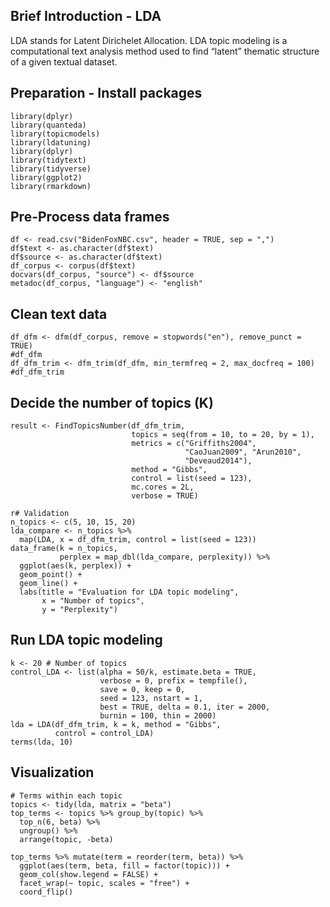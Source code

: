 Brief Introduction - LDA
----------------
LDA stands for Latent Dirichelet Allocation. LDA topic modeling is a computational text analysis method used to find “latent” thematic structure of a given textual dataset.

Preparation - Install packages
----------------
<pre class="r"><code>library(dplyr)
library(quanteda)
library(topicmodels)
library(ldatuning)
library(dplyr)
library(tidytext)
library(tidyverse)
library(ggplot2)
library(rmarkdown)</code></pre>

Pre-Process data frames
----------------
<pre class="r"><code>df <- read.csv("BidenFoxNBC.csv", header = TRUE, sep = ",")
df$text <- as.character(df$text)
df$source <- as.character(df$text)
df_corpus <- corpus(df$text)
docvars(df_corpus, "source") <- df$source
metadoc(df_corpus, "language") <- "english"</code></pre>

Clean text data
----------------
<pre class="r"><code>df_dfm <- dfm(df_corpus, remove = stopwords("en"), remove_punct = TRUE)
#df_dfm
df_dfm_trim <- dfm_trim(df_dfm, min_termfreq = 2, max_docfreq = 100)
#df_dfm_trim</code></pre>

Decide the number of topics (K)
----------------
<pre class="r"><code>result <- FindTopicsNumber(df_dfm_trim, 
                           topics = seq(from = 10, to = 20, by = 1),
                           metrics = c("Griffiths2004", 
                                       "CaoJuan2009", "Arun2010", 
                                       "Deveaud2014"),
                           method = "Gibbs", 
                           control = list(seed = 123), 
                           mc.cores = 2L, 
                           verbose = TRUE)</code></pre>

<pre class="r"><code>r# Validation
n_topics <- c(5, 10, 15, 20)
lda_compare <- n_topics %>% 
  map(LDA, x = df_dfm_trim, control = list(seed = 123))
data_frame(k = n_topics, 
           perplex = map_dbl(lda_compare, perplexity)) %>% 
  ggplot(aes(k, perplex)) + 
  geom_point() + 
  geom_line() + 
  labs(title = "Evaluation for LDA topic modeling", 
       x = "Number of topics", 
       y = "Perplexity")</code></pre>

Run LDA topic modeling
----------------
<pre class="r"><code>k <- 20 # Number of topics
control_LDA <- list(alpha = 50/k, estimate.beta = TRUE, 
                    verbose = 0, prefix = tempfile(), 
                    save = 0, keep = 0, 
                    seed = 123, nstart = 1, 
                    best = TRUE, delta = 0.1, iter = 2000, 
                    burnin = 100, thin = 2000)
lda = LDA(df_dfm_trim, k = k, method = "Gibbs", 
          control = control_LDA)
terms(lda, 10)</code></pre>

Visualization
----------------
<pre class="r"><code># Terms within each topic
topics <- tidy(lda, matrix = "beta")
top_terms <- topics %>% group_by(topic) %>% 
  top_n(6, beta) %>% 
  ungroup() %>%
  arrange(topic, -beta)

top_terms %>% mutate(term = reorder(term, beta)) %>% 
  ggplot(aes(term, beta, fill = factor(topic))) + 
  geom_col(show.legend = FALSE) + 
  facet_wrap(~ topic, scales = "free") + 
  coord_flip()</code></pre>

